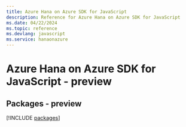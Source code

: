 ```yaml
---
title: Azure Hana on Azure SDK for JavaScript
description: Reference for Azure Hana on Azure SDK for JavaScript
ms.date: 04/22/2024
ms.topic: reference
ms.devlang: javascript
ms.service: hanaonazure
---
```

# Azure Hana on Azure SDK for JavaScript - preview
## Packages - preview
[!INCLUDE [packages](hana-on-azure-index.md)]